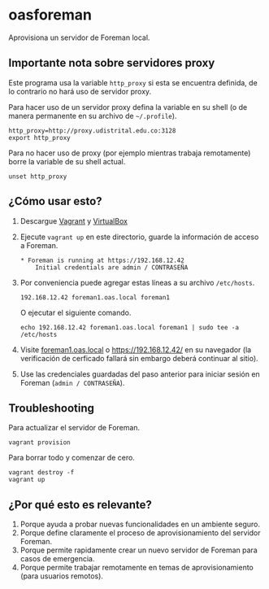 # oasforeman

Aprovisiona un servidor de Foreman local.

## Importante nota sobre servidores proxy

Este programa usa la variable `http_proxy` si esta se encuentra definida, de lo contrario no hará uso de servidor proxy.

Para hacer uso de un servidor proxy defina la variable en su shell (o de manera permanente en su archivo de `~/.profile`).

```
http_proxy=http://proxy.udistrital.edu.co:3128
export http_proxy
```

Para no hacer uso de proxy (por ejemplo mientras trabaja remotamente) borre la variable de su shell actual.

```
unset http_proxy
```

## ¿Cómo usar esto?

1. Descargue [Vagrant](https://www.vagrantup.com/) y [VirtualBox](https://www.virtualbox.org/)
1. Ejecute `vagrant up` en este directorio, guarde la información de acceso a Foreman.

    ```
    * Foreman is running at https://192.168.12.42
        Initial credentials are admin / CONTRASEÑA
    ```
1. Por conveniencia puede agregar estas líneas a su archivo `/etc/hosts`.

    ```
    192.168.12.42 foreman1.oas.local foreman1
    ```

   O ejecutar el siguiente comando.

    ```
    echo 192.168.12.42 foreman1.oas.local foreman1 | sudo tee -a /etc/hosts
    ```
1. Visite [foreman1.oas.local](https:/foreman1.oas.local/) o https://192.168.12.42/ en su navegador (la verificación de cerficado fallará sin embargo deberá continuar al sitio).
1. Use las credenciales guardadas del paso anterior para iniciar sesión en Foreman (`admin / CONTRASEÑA`).

## Troubleshooting

Para actualizar el servidor de Foreman.

```
vagrant provision
```

Para borrar todo y comenzar de cero.

```
vagrant destroy -f
vagrant up
```

## ¿Por qué esto es relevante?

1. Porque ayuda a probar nuevas funcionalidades en un ambiente seguro.
1. Porque define claramente el proceso de aprovisionamiento del servidor Foreman.
1. Porque permite rapidamente crear un nuevo servidor de Foreman para casos de emergencia.
1. Porque permite trabajar remotamente en temas de aprovisionamiento (para usuarios remotos).
